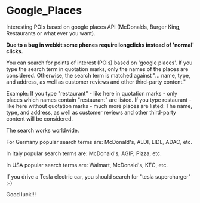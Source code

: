 # Google_Places
Interesting POIs based on google places API (McDonalds, Burger King, Restaurants or what ever you want).

<b>Due to a bug in webkit some phones require longclicks instead of 'normal' clicks.</b>

You can search for points of interest (POIs) based on 'google places'.
If you type the search term in quotation marks, only the names of the places are considered. Otherwise, the search term is matched against "... name, type, and address, as well as customer reviews and other third-party content."

Example: 
If you type "restaurant" - like here in quotation marks - only places which names contain "restaurant" are listed.
If you type  restaurant -  like here without quotation marks - much more places are listed: The name, type, and address, as well as customer reviews and other third-party content will be considered.

The search works worldwide.

For Germany popular search terms are: McDonald's, ALDI, LIDL, ADAC, etc.

In Italy popular search terms are: McDonald's, AGIP, Pizza, etc.

In USA  popular search terms are: Walmart, McDonald's, KFC, etc.

If you drive a Tesla electric car, you should search for "tesla supercharger" ;-)

Good luck!!!
